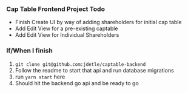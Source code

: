 ### Cap Table Frontend Project Todo
-  Finish Create UI by way of adding shareholders for initial cap table
-  Add Edit View for a pre-existing captable
-  Add Edit View for Individual Shareholders


### If/When I finish 
1. `git clone git@github.com:jdetle/captable-backend`
2. Follow the readme to start that api and run database migrations
5. run `yarn start` here
6. Should hit the backend go api and be ready to go
